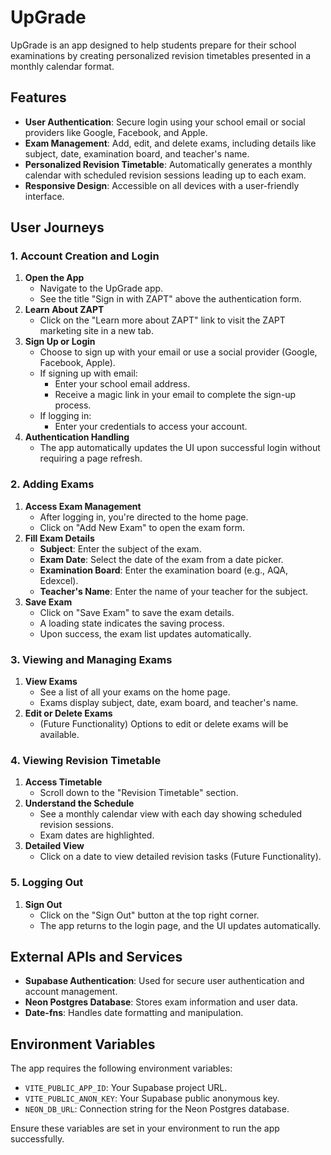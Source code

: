 # UpGrade

UpGrade is an app designed to help students prepare for their school examinations by creating personalized revision timetables presented in a monthly calendar format.

## Features

- **User Authentication**: Secure login using your school email or social providers like Google, Facebook, and Apple.
- **Exam Management**: Add, edit, and delete exams, including details like subject, date, examination board, and teacher's name.
- **Personalized Revision Timetable**: Automatically generates a monthly calendar with scheduled revision sessions leading up to each exam.
- **Responsive Design**: Accessible on all devices with a user-friendly interface.

## User Journeys

### 1. Account Creation and Login

1. **Open the App**
   - Navigate to the UpGrade app.
   - See the title "Sign in with ZAPT" above the authentication form.
2. **Learn About ZAPT**
   - Click on the "Learn more about ZAPT" link to visit the ZAPT marketing site in a new tab.
3. **Sign Up or Login**
   - Choose to sign up with your email or use a social provider (Google, Facebook, Apple).
   - If signing up with email:
     - Enter your school email address.
     - Receive a magic link in your email to complete the sign-up process.
   - If logging in:
     - Enter your credentials to access your account.
4. **Authentication Handling**
   - The app automatically updates the UI upon successful login without requiring a page refresh.

### 2. Adding Exams

1. **Access Exam Management**
   - After logging in, you're directed to the home page.
   - Click on "Add New Exam" to open the exam form.
2. **Fill Exam Details**
   - **Subject**: Enter the subject of the exam.
   - **Exam Date**: Select the date of the exam from a date picker.
   - **Examination Board**: Enter the examination board (e.g., AQA, Edexcel).
   - **Teacher's Name**: Enter the name of your teacher for the subject.
3. **Save Exam**
   - Click on "Save Exam" to save the exam details.
   - A loading state indicates the saving process.
   - Upon success, the exam list updates automatically.

### 3. Viewing and Managing Exams

1. **View Exams**
   - See a list of all your exams on the home page.
   - Exams display subject, date, exam board, and teacher's name.
2. **Edit or Delete Exams**
   - (Future Functionality) Options to edit or delete exams will be available.

### 4. Viewing Revision Timetable

1. **Access Timetable**
   - Scroll down to the "Revision Timetable" section.
2. **Understand the Schedule**
   - See a monthly calendar view with each day showing scheduled revision sessions.
   - Exam dates are highlighted.
3. **Detailed View**
   - Click on a date to view detailed revision tasks (Future Functionality).

### 5. Logging Out

1. **Sign Out**
   - Click on the "Sign Out" button at the top right corner.
   - The app returns to the login page, and the UI updates automatically.

## External APIs and Services

- **Supabase Authentication**: Used for secure user authentication and account management.
- **Neon Postgres Database**: Stores exam information and user data.
- **Date-fns**: Handles date formatting and manipulation.

## Environment Variables

The app requires the following environment variables:

- `VITE_PUBLIC_APP_ID`: Your Supabase project URL.
- `VITE_PUBLIC_ANON_KEY`: Your Supabase public anonymous key.
- `NEON_DB_URL`: Connection string for the Neon Postgres database.

Ensure these variables are set in your environment to run the app successfully.